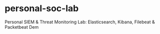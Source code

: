 # personal-soc-lab
Personal SIEM &amp; Threat Monitoring Lab: Elasticsearch, Kibana, Filebeat &amp; Packetbeat Dem
